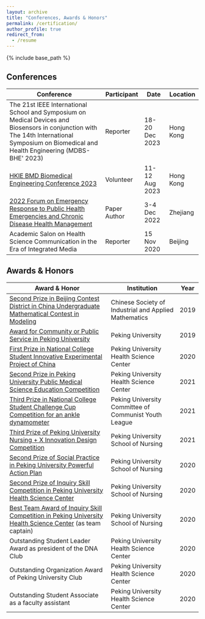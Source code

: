 ```yaml
---
layout: archive
title: "Conferences, Awards & Honors"
permalink: /certification/
author_profile: true
redirect_from:
  - /resume
---
```


{% include base_path %}

## Conferences

| Conference | Participant | Date | Location | 
| -------------- | --- | ---------------- | ---------------- |
| The 21st IEEE International School and Symposium on Medical Devices and Biosensors in conjunction with The 14th International Symposium on Biomedical and Health Engineering (MDBS-BHE' 2023) | Reporter | 18-20 Dec 2023 | Hong Kong |
| [HKIE BMD Biomedical Engineering Conference 2023](https://github.com/YanweiJIN/yanweijin.github.io/blob/master/files/HKIE.pdf) | Volunteer | 11-12 Aug 2023 | Hong Kong |
| [2022 Forum on Emergency Response to Public Health Emergencies and Chronic Disease Health Management](https://github.com/YanweiJIN/yanweijin.github.io/blob/master/images/2022COVIDpaper.jpg) | Paper Author | 3-4 Dec 2022 | Zhejiang |
| Academic Salon on Health Science Communication in the Era of Integrated Media | Reporter | 15 Nov 2020 | Beijing |


## Awards & Honors

| Award & Honor | Institution | Year |
| -------------- | --- | ---------------- |
| [Second Prize in Beijing Contest District in China Undergraduate Mathematical Contest in Modeling](http://yanweijin.github.io/images/BJ_math_sec.png) | Chinese Society of Industrial and Applied Mathematics | 2019 |
| [Award for Community or Public Service in Peking University](http://yanweijin.github.io/images/community_public.png) | Peking University | 2019 |
| [First Prize in National College Student Innovative Experimental Project of China](http://yanweijin.github.io/images/guide_first.png) | Peking University Health Science Center | 2020 |
| [Second Prize in Peking University Public Medical Science Education Competition](http://yanweijin.github.io/images/publichealthsec.png) | Peking University Health Science Center | 2021 |
| [Third Prize in National College Student Challenge Cup Competition for an ankle dynamometer](http://yanweijin.github.io/images/challenge.png) | Peking University Committee of Communist Youth League | 2021 |
| [Third Prize of Peking University Nursing + X Innovation Design Competition](http://yanweijin.github.io/images/nursingX.png) | Peking University School of Nursing | 2021 |
| [Second Prize of Social Practice in Peking University Powerful Action Plan](http://yanweijin.github.io/images/powersec.png) | Peking University School of Nursing | 2020 |
| [Second Prize of Inquiry Skill Competition in Peking University Health Science Center](http://yanweijin.github.io/images/skillsec.png) | Peking University School of Nursing | 2020 |
| [Best Team Award of Inquiry Skill Competition in Peking University Health Science Center](http://yanweijin.github.io/images/skillgroup.png) (as team captain) | Peking University School of Nursing | 2020 |
| Outstanding Student Leader Award as president of the DNA Club | Peking University Health Science Center | 2020 |
| Outstanding Organization Award of Peking University Club | Peking University Health Science Center | 2020 |
| Outstanding Student Associate as a faculty assistant | Peking University Health Science Center | 2020 |
